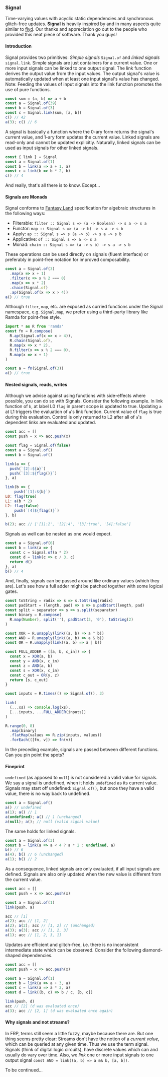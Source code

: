 ### Signal

Time-varying values with acyclic static dependencies and synchronous glitch-free updates. **Signal** is heavily inspired by and in many aspects quite similar to [flyd](https://github.com/paldepind/flyd). Our thanks and appreciation go out to the people who provided this neat piece of software. Thank you guys!

#### Introduction

Signal provides two primitives: *Simple signals* `Signal.of` and *linked signals* `signal.link`. Simple signals are just containers for a current value. One or more input signals can be linked to one output signal. The link function derives the output value from the input values. The output signal's value is automatically updated when at least one input signal's value has changed. Note: Feeding the values of input signals into the link function promotes the use of pure functions.

```javascript
const sum = (a, b) => a + b
const a = Signal.of(39)
const b = Signal.of(3)
const c = Signal.link(sum, [a, b])
c() // 42
a(3); c() // 6
```

A signal is basically a function where the 0-ary form returns the signal's current value, and 1-ary form updates the current value. Linked signals are read-only and cannot be updated explicitly. Naturally, linked signals can be used as input signals for other linked signals.

```javascript
const { link } = Signal
const a = Signal.of(1)
const b = link(a => a + 1, a)
const c = link(b => b * 2, b)
c() // 4
```

And really, that's all there is to know. Except...

#### Signals are Monads

Signal conforms to [Fantasy Land](https://github.com/fantasyland/fantasy-land) specification for algebraic structures in the following ways:

* Filterable: `filter :: Signal s => (a -> Boolean) -> s a -> s a`
* Functor: `map :: Signal s => (a -> b) -> s a -> s b`
* Apply: `ap :: Signal s => s (a -> b) -> s a -> s b`
* Applicative: `of :: Signal s => a -> s a`
* Monad: `chain :: Signal s => (a -> s b) -> s a -> s b`

These operations can be used directly on signals (fluent interface) or preferably in point-free notation for improved composability.

```javascript
const a = Signal.of(3)
  .map(x => x + 1)
  .filter(x => x % 2 === 0)
  .map(x => x * 2)
  .chain(Signal.of)
  .ap(Signal.of(x => x > 4))
a() // true
```

Although `filter`, `map`, etc. are exposed as curried functions under the Signal namespace, e.g. `Signal.map`, we prefer using a third-party library like Ramda for point-free style.

```javascript
import * as R from 'ramda'
const fn = R.compose(
  R.ap(Signal.of(x => x > 4)),
  R.chain(Signal.of),
  R.map(x => x * 2),
  R.filter(x => x % 2 === 0),
  R.map(x => x + 1)
)

const a = fn(Signal.of(3))
a() // true
```

#### Nested signals, reads, writes

Although we advise against using functions with side-effects where possible, you can do so with Signals. Consider the following example. In link function of `b`, at label L0 `flag` in parent scope is updated to true. Updating `a` at L1 triggers the evaluation of `a`'s link function. Current value of `flag` is true during this evaluation. Control is only returned to L2 after all of `a`'s dependent links are evaluated and updated.

```javascript
const acc = []
const push = x => acc.push(x)

const flag = Signal.of(false)
const a = Signal.of()
const b = Signal.of()

link(a => {
  push(`[2]:${a}`)
  push(`[3]:${flag()}`)
}, a)

link(b => {
    push(`[1]:${b}`)
L0: flag(true)
L1: a(b * 2)
L2: flag(false)
    push(`[4]${flag()}`)
}, b)

b(2); acc // ['[1]:2', '[2]:4', '[3]:true', '[4]:false']
```

Signals as well can be nested as one would expect.

```javascript
const a = Signal.of(6)
const b = link(a => {
  const c = Signal.of(a * 2)
  const d = link(c => c / 3, c)
  return d()
}, a)
b() // 4
```

And, finally, signals can be passed around like ordinary values (which they are). Let's see how a full adder might be patched together with some logical gates.

```javascript
const toString = radix => s => s.toString(radix)
const padStart = (length, pad) => s => s.padStart(length, pad)
const split = separator => s => s.split(separator)
const binary = R.compose(
  R.map(Number), split(''), padStart(3, '0'), toString(2)
)

const XOR = R.unapply(link((a, b) => a ^ b))
const AND = R.unapply(link((a, b) => a & b))
const OR = R.unapply(link((a, b) => a | b))

const FULL_ADDER = ([a, b, c_in]) => {
  const x = XOR(a, b)
  const y = AND(x, c_in)
  const z = AND(a, b)
  const s = XOR(x, c_in)
  const c_out = OR(y, z)
  return [s, c_out]
}

const inputs = R.times(() => Signal.of(), 3)

link(
  (...xs) => console.log(xs),
  [...inputs, ...FULL_ADDER(inputs)]
)

R.range(0, 8)
  .map(binary)
  .flatMap(values => R.zip(inputs, values))
  .forEach(([fn, v]) => fn(v))
```

In the preceding example, signals are passed between different functions. Can you pin point the spots?

#### Fineprint

`undefined` (as apposed to `null`) is not considered a valid value for signals. We say a signal is undefined, when it holds `undefined` as its current value. Signals may start off undefined: `Signal.of()`, but once they have a valid value, there is no way back to undefined.

```javascript
const a = Signal.of()
a() // undefined
a(1); a() // 1
a(undefined); a() // 1 (unchanged)
a(null); a(); // null (valid signal value)
```

The same holds for linked signals.

```javascript
const a = Signal.of(3)
const b = link(a => a < 4 ? a * 2 : undefined, a)
b() // 6
a(4); b() // 6 (unchanged)
a(1); b() // 2
```

As a consequence, linked signals are only evaluated, if all input signals are defined. Signals are also only updated when the new value is different from the current value.

```javascript
const acc = []
const push = x => acc.push(x)

const a = Signal.of(1)
link(push, a)

acc // [1]
a(2); acc // [1, 2]
a(2); a(2); acc // [1, 2] // (unchanged)
a(3); a(3); acc // [1, 2, 3]
a(1); acc // [1, 2, 3, 1]
```

Updates are efficient and glitch-free, i.e. there is no inconsistent intermediate state which can be observed. Consider the following diamond-shaped dependencies.

```javascript
const acc = []
const push = x => acc.push(x)

const a = Signal.of(1)
const b = link(a => a + 3, a)
const c = link(a => a * 2, a)
const d = link((b, c) => b / c, [b, c])

link(push, d)
acc // [2] (d was evaluated once)
a(3); acc // [2, 1] (d was evaluated once again)
```

#### Why signals and not streams?

In FRP, terms still seem a little fuzzy, maybe because there are. But one thing seems pretty clear: Streams don't have the notion of a *current value*, which can be queried at any given time. Thus we use the term signal. Signals (think of digital logic circuits), have discrete values which can and usually do vary over time. Also, we *link* one or more input signals to one output signal `const AND = link((a, b) => a && b, [a, b])`.

To be continued...